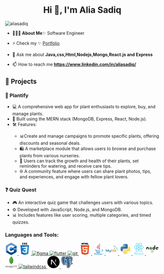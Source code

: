 <h1 align="center">Hi 👋, I'm Alia Sadiq</h1>

<p align="left"> <img src="https://komarev.com/ghpvc/?username=aliasadiq&label=Profile%20views&color=0e75b6&style=flat" alt="aliasadiq" /> </p>

- 👨🏻‍💻 **About Me**✨ Software Engineer
  
- ⚡ Check my ✨ [Portfolio](https://alia-sadiq.vercel.app/)

- 💬 Ask me about **Java,css,Html,Nodejs,Mongo,React.js and Express**

- 📫 How to reach me **https://www.linkedin.com/in/aliasadiq/**





<h2 align="left">🌟 Projects</h2>

<!-- Plantify Project -->

<h3>🌿 Plantify</h3>
<ul>
  <li>💻 A comprehensive web app for plant enthusiasts to explore, buy, and manage plants.</li>
  <li>🚀 Built using the MERN stack (MongoDB, Express, React, Node.js).</li>
  <li>🛠️ Features:</li>
  <ul>
    <li>📊Create and manage campaigns to promote specific plants, offering discounts and seasonal deals.</li>
    <li>🛍️ A marketplace module that allows users to browse and purchase plants from various nurseries.</li>
    <li>🌱 Users can track the growth and health of their plants, set reminders for watering, and receive care tips.</li>
    <li>🌐 A community feature where users can share plant photos, tips, and experiences, and engage with fellow plant lovers.</li>
  </ul>
</ul>


<!-- Quiz Quest Project -->
<h3>❓ Quiz Quest</h3>
<ul>
  <li>🎮 An interactive quiz game that challenges users with various topics.</li>
  <li>⚙️ Developed with JavaScript, Node.js, and MongoDB.</li>
  <li>📊 Includes features like user scoring, multiple categories, and timed quizzes.</li>
</ul>

<h3 align="left">Languages and Tools:</h3>
<a href="https://www.w3schools.com/cpp/" target="_blank" rel="noreferrer"> 
  <img src="https://raw.githubusercontent.com/devicons/devicon/master/icons/cplusplus/cplusplus-original.svg" alt="cplusplus" width="40" height="40"/> 
</a> 
<a href="https://www.w3schools.com/css/" target="_blank" rel="noreferrer"> 
  <img src="https://raw.githubusercontent.com/devicons/devicon/master/icons/css3/css3-original-wordmark.svg" alt="css3" width="40" height="40"/> 
</a> 
<a href="https://www.figma.com/" target="_blank" rel="noreferrer"> 
  <img src="https://www.vectorlogo.zone/logos/figma/figma-icon.svg" alt="figma" width="40" height="40"/> 
</a> 
<a href="https://flutter.dev" target="_blank" rel="noreferrer"> 
  <img src="https://www.vectorlogo.zone/logos/flutterio/flutterio-icon.svg" alt="flutter" width="40" height="40"/> 
</a> 
<a href="https://git-scm.com/" target="_blank" rel="noreferrer"> 
  <img src="https://www.vectorlogo.zone/logos/git-scm/git-scm-icon.svg" alt="git" width="40" height="40"/> 
</a> 
<a href="https://www.w3.org/html/" target="_blank" rel="noreferrer"> 
  <img src="https://raw.githubusercontent.com/devicons/devicon/master/icons/html5/html5-original-wordmark.svg" alt="html5" width="40" height="40"/> 
</a> 
<a href="https://www.java.com" target="_blank" rel="noreferrer"> 
  <img src="https://raw.githubusercontent.com/devicons/devicon/master/icons/java/java-original.svg" alt="java" width="40" height="40"/> 
</a> 
<a href="https://www.mysql.com/" target="_blank" rel="noreferrer"> 
  <img src="https://raw.githubusercontent.com/devicons/devicon/master/icons/mysql/mysql-original-wordmark.svg" alt="mysql" width="40" height="40"/> 
</a> 
<a href="https://www.python.org" target="_blank" rel="noreferrer"> 
  <img src="https://raw.githubusercontent.com/devicons/devicon/master/icons/python/python-original.svg" alt="python" width="40" height="40"/> 
</a> 
<a href="https://reactjs.org/" target="_blank" rel="noreferrer"> 
  <img src="https://raw.githubusercontent.com/devicons/devicon/master/icons/react/react-original-wordmark.svg" alt="react" width="40" height="40"/> 
</a> 
<a href="https://nodejs.org/" target="_blank" rel="noreferrer"> 
  <img src="https://raw.githubusercontent.com/devicons/devicon/master/icons/nodejs/nodejs-original-wordmark.svg" alt="nodejs" width="40" height="40"/> 
</a> 
<a href="https://www.mongodb.com/" target="_blank" rel="noreferrer"> 
  <img src="https://raw.githubusercontent.com/devicons/devicon/master/icons/mongodb/mongodb-original-wordmark.svg" alt="mongodb" width="40" height="40"/> 
</a> 
<a href="https://tailwindcss.com/" target="_blank" rel="noreferrer"> 
  <img src="https://www.vectorlogo.zone/logos/tailwindcss/tailwindcss-icon.svg" alt="tailwindcss" width="40" height="40"/> 
</a>
<a href="https://nextjs.org/" target="_blank" rel="noreferrer"> 
  <img src="https://raw.githubusercontent.com/devicons/devicon/master/icons/nextjs/nextjs-original.svg" alt="Next.js" width="40" height="40"/> 
</a>
<a href="https://www.postgresql.org/" target="_blank" rel="noreferrer"> 
  <img src="https://raw.githubusercontent.com/devicons/devicon/master/icons/postgresql/postgresql-original.svg" alt="PostgreSQL" width="40" height="40"/> 
</a>


